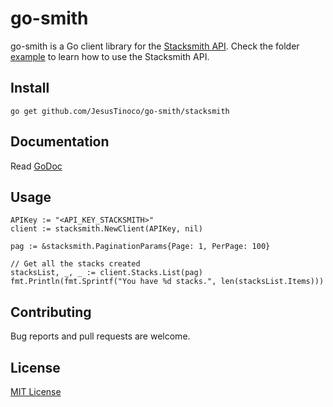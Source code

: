 # go-smith

go-smith is a Go client library for the [Stacksmith API](https://stacksmith.bitnami.com/api/v1). Check the folder [example](example) to learn how to use the Stacksmith API.

## Install
```
go get github.com/JesusTinoco/go-smith/stacksmith
```

## Documentation

Read [GoDoc](https://godoc.org/github.com/JesusTinoco/go-smith/stacksmith)

## Usage

```
APIKey := "<API_KEY_STACKSMITH>"
client := stacksmith.NewClient(APIKey, nil)

pag := &stacksmith.PaginationParams{Page: 1, PerPage: 100}

// Get all the stacks created
stacksList, _, _ := client.Stacks.List(pag)
fmt.Println(fmt.Sprintf("You have %d stacks.", len(stacksList.Items)))
```

## Contributing

Bug reports and pull requests are welcome.

## License

[MIT License](LICENSE)
